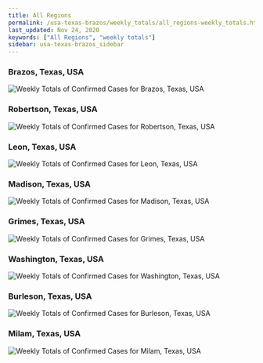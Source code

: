 ```yaml
---
title: All Regions
permalink: /usa-texas-brazos/weekly_totals/all_regions-weekly_totals.html
last_updated: Nov 24, 2020
keywords: ["All Regions", "weekly totals"]
sidebar: usa-texas-brazos_sidebar
---
```


<h3>Brazos, Texas, USA</h3>

![Weekly Totals of Confirmed Cases for Brazos, Texas, USA](/covid_tracker/images/graphs/usa-texas-brazos-weekly_totals_graph.png)

<h3>Robertson, Texas, USA</h3>

![Weekly Totals of Confirmed Cases for Robertson, Texas, USA](/covid_tracker/images/graphs/usa-texas-robertson-weekly_totals_graph.png)

<h3>Leon, Texas, USA</h3>

![Weekly Totals of Confirmed Cases for Leon, Texas, USA](/covid_tracker/images/graphs/usa-texas-leon-weekly_totals_graph.png)

<h3>Madison, Texas, USA</h3>

![Weekly Totals of Confirmed Cases for Madison, Texas, USA](/covid_tracker/images/graphs/usa-texas-madison-weekly_totals_graph.png)

<h3>Grimes, Texas, USA</h3>

![Weekly Totals of Confirmed Cases for Grimes, Texas, USA](/covid_tracker/images/graphs/usa-texas-grimes-weekly_totals_graph.png)

<h3>Washington, Texas, USA</h3>

![Weekly Totals of Confirmed Cases for Washington, Texas, USA](/covid_tracker/images/graphs/usa-texas-washington-weekly_totals_graph.png)

<h3>Burleson, Texas, USA</h3>

![Weekly Totals of Confirmed Cases for Burleson, Texas, USA](/covid_tracker/images/graphs/usa-texas-burleson-weekly_totals_graph.png)

<h3>Milam, Texas, USA</h3>

![Weekly Totals of Confirmed Cases for Milam, Texas, USA](/covid_tracker/images/graphs/usa-texas-milam-weekly_totals_graph.png)
